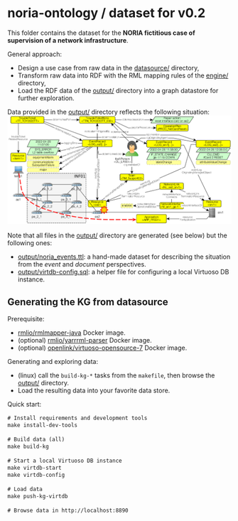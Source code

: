 # noria-ontology / dataset for v0.2
This folder contains the dataset for the **NORIA fictitious case of supervision of a network infrastructure**.

General approach:
* Design a use case from raw data in the [datasource/](datasource/) directory,
* Transform raw data into RDF with the RML mapping rules of the [engine/](engine/) directory,
* Load the RDF data of the [output/](output/) directory into a graph datastore for further exploration.

Data provided in the [output/](output/) directory reflects the following situation:  
![noria-ontology-UC](noria-ontology-UC.png)

Note that all files in the [output/](output/) directory are generated (see below) but the following ones:

* [output/noria_events.ttl](output/noria_events.ttl): a hand-made dataset for describing the situation from the *event* and *document* perspectives.
* [output/virtdb-config.sql](output/virtdb-config.sql): a helper file for configuring a local Virtuoso DB instance. 

## Generating the KG from datasource

Prerequisite:

* [rmlio/rmlmapper-java](https://hub.docker.com/r/rmlio/rmlmapper-java) Docker image.
* (optional) [rmlio/yarrrml-parser](https://hub.docker.com/r/rmlio/yarrrml-parser) Docker image.
* (optional) [openlink/virtuoso-opensource-7](https://hub.docker.com/r/openlink/virtuoso-opensource-7) Docker image.

Generating and exploring data:

* (linux) call the `build-kg-*` tasks from the `makefile`, then browse the [output/](output) directory.
* Load the resulting data into your favorite data store.

Quick start:

```shell
# Install requirements and development tools
make install-dev-tools

# Build data (all)
make build-kg

# Start a local Virtuoso DB instance
make virtdb-start
make virtdb-config

# Load data
make push-kg-virtdb

# Browse data in http://localhost:8890
```

